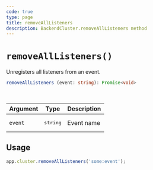 ```yaml
---
code: true
type: page
title: removeAllListeners
description: BackendCluster.removeAllListeners method
---
```


# `removeAllListeners()`

<SinceBadge version="2.9.0" />
<CustomBadge type="error" text="Experimental: non-backward compatible changes or removal may occur in any future release."/>

Unregisters all listeners from an event.

```ts
removeAllListeners (event: string): Promise<void>
```

<br/>

| Argument | Type                  | Description                   |
|----------|-----------------------|-------------------------------|
| `event` | <pre>string</pre> | Event name |

## Usage

```js
app.cluster.removeAllListeners('some:event');
```
